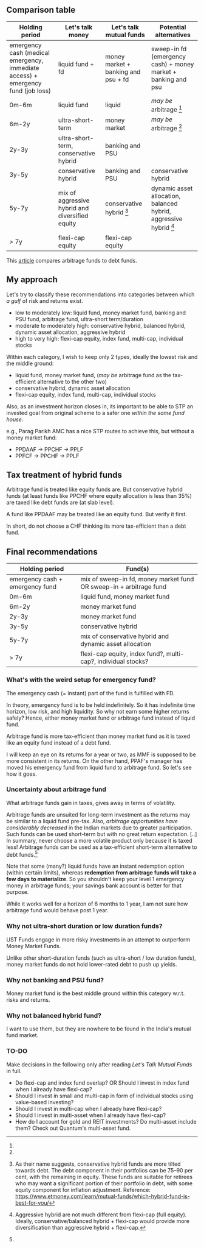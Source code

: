 ## Comparison table

| Holding period                                                                   | Let's talk money                                | Let's talk mutual funds             | Potential alternatives                                            |
|----------------------------------------------------------------------------------|-------------------------------------------------|-------------------------------------|-------------------------------------------------------------------|
| emergency cash (medical emergency, immediate access) + emergency fund (job loss) |  liquid fund + fd                               | money market + banking and psu + fd | sweep-in fd (emergency cash) + money market + banking and psu     |
| 0m-6m                                                                            | liquid fund                                     | liquid                              | *may be* arbitrage [^1]                                           |
| 6m-2y                                                                            | ultra-short-term                                | money market                        | *may be* arbitrage [^1]                                           |
| 2y-3y                                                                            | ultra-short-term, conservative hybrid           | banking and PSU                     |                                                                   |
| 3y-5y                                                                            | conservative hybrid                             | banking and PSU                     | conservative hybrid                                               |
| 5y-7y                                                                            | mix of aggressive hybrid and diversified equity | conservative hybrid [^2]            | dynamic asset allocation, balanced hybrid, aggressive hybrid [^3] |
| &gt; 7y                                                                          | flexi-cap equity                                | flexi-cap equity                    |

[^1]:
This [article](https://www.moneycontrol.com/news/business/personal-finance/do-arbitrage-funds-score-over-debt-funds-post-abolition-of-ltcg-and-indexation-benefits-11923251.html)
compares arbitrage funds to debt funds.

[^2]: As their name suggests, conservative hybrid funds are more tilted towards debt. The debt component in their
portfolios can be 75–90 per cent, with the remaining in equity. These funds are suitable for retirees who may want a
significant portion of their portfolio in debt, with some equity component for inflation adjustment.
Reference: https://www.etmoney.com/learn/mutual-funds/which-hybrid-fund-is-best-for-you/

[^3]: Aggressive hybrid are not much different from flexi-cap (full equity). Ideally, conservative/balanced hybrid +
flexi-cap would provide more diversification than aggressive hybrid + flexi-cap.

## My approach

Let's try to classify these recommendations into categories between which *a gulf* of risk and returns exist.

- low to moderately low: liquid fund, money market fund, banking and PSU fund, arbitrage fund, ultra-short term/duration
- moderate to moderately high: conservative hybrid, balanced hybrid, dynamic asset allocation, aggressive hybrid
- high to very high: flexi-cap equity, index fund, multi-cap, individual stocks

Within each category, I wish to keep only 2 types, ideally the lowest risk and the middle ground:

- liquid fund, money market fund, (*may be* arbitrage fund as the tax-efficient alternative to the other two)
- conservative hybrid, dynamic asset allocation
- flexi-cap equity, index fund, multi-cap, individual stocks

Also, as an investment horizon closes in, its important to be able to STP an invested goal from original scheme to a
safer one *within the same fund house*.

e.g., Parag Parikh AMC has a nice STP routes to achieve this, but without a money market fund:

- PPDAAF -> PPCHF -> PPLF
- PPFCF -> PPCHF -> PPLF

## Tax treatment of hybrid funds

Arbitrage fund is treated like equity funds are. But conservative hybrid funds (at least funds like PPCHF where equity
allocation is less than 35%) are taxed like debt funds are (at slab level).

A fund like PPDAAF may be treated like an equity fund. But verify it first.

In short, do not choose a CHF thinking its more tax-efficient than a debt fund.

## Final recommendations

| Holding period                  | Fund(s)                                                            | 
|---------------------------------|--------------------------------------------------------------------|
| emergency cash + emergency fund | mix of sweep-in fd, money market fund OR sweep-in + arbitrage fund | 
| 0m-6m                           | liquid fund, money market fund                                     |
| 6m-2y                           | money market fund                                                  | 
| 2y-3y                           | money market fund                                                  |
| 3y-5y                           | conservative hybrid                                                | 
| 5y-7y                           | mix of conservative hybrid and dynamic asset allocation            | 
| &gt; 7y                         | flexi-cap equity, index fund?, multi-cap?, individual stocks?      | 

### What's with the weird setup for emergency fund?

The emergency cash (= instant) part of the fund is fulfilled with FD.

In theory, emergency fund is to be held indefinitely. So it has indefinite time horizon, low risk, and high liquidity.
So why not earn some higher returns safely? Hence, either money market fund or arbitrage fund instead of liquid fund.

Arbitrage fund is more tax-efficient than money market fund as it is taxed like an equity fund instead of a debt fund.

I will keep an eye on its returns for a year or two, as MMF is supposed to be more consistent in its returns. On the
other hand, PPAF's manager has moved his emergency fund from liquid fund to arbitrage fund. So let's see how it goes.

### Uncertainty about arbitrage fund

What arbitrage funds gain in taxes, gives away in terms of volatility.

Arbitrage funds are unsuited for long-term investment as the returns may be similar to a liquid fund pre-tax. Also,
*arbitrage opportunities have considerably decreased* in the Indian markets due to greater participation. Such funds can
be used short-term but with no great return expectation. [..] In summary, never choose a more volatile product only
because it is taxed less! Arbitrage funds can be used as a tax-efficient short-term alternative to debt funds.[^1]

Note that some (many?) liquid funds have an instant redemption option (within certain limits), whereas **redemption from
arbitrage funds will take a few days to materialize**. So you shouldn't keep your level 1 emergency money in arbitrage
funds; your savings bank account is better for that purpose.

[^1]: https://freefincal.com/what-are-some-tax-efficient-alternatives-for-debt-mutual-funds/

While it works well for a horizon of 6 months to 1 year, I am not sure how arbitrage fund would behave post 1 year.

### Why not ultra-short duration or low duration funds?

UST Funds engage in more risky investments in an attempt to outperform Money Market Funds.

Unlike other short-duration funds (such as ultra-short / low duration funds), money market funds do not hold lower-rated
debt to push up yields.

### Why not banking and PSU fund?

Money market fund is the best middle ground within this category w.r.t. risks and returns.

### Why not balanced hybrid fund?

I want to use them, but they are nowhere to be found in the India's mutual fund market.

### TO-DO

Make decisions in the following only after reading *Let's Talk Mutual Funds* in full.

- Do flexi-cap and index fund overlap? OR Should I invest in index fund when I already have flexi-cap?
- Should I invest in small and multi-cap in form of individual stocks using value-based investing?
- Should I invest in multi-cap when I already have flexi-cap?
- Should I invest in multi-asset when I already have flexi-cap?
- How do I account for gold and REIT investments? Do multi-asset include them? Check out Quantum's multi-asset fund.